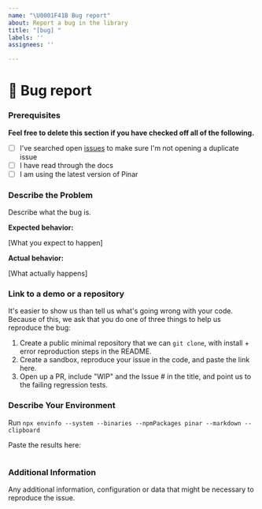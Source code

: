 ```yaml
---
name: "\U0001F41B Bug report"
about: Report a bug in the library
title: "[bug] "
labels: ''
assignees: ''

---
```


# 🐛 Bug report

### Prerequisites

**Feel free to delete this section if you have checked off all of the following.**

- [ ] I've searched open [issues](https://github.com/kristerkari/pinar/issues) to make sure I'm not opening a duplicate issue
- [ ] I have read through the docs
- [ ] I am using the latest version of Pinar

### Describe the Problem

Describe what the bug is.

**Expected behavior:** 

[What you expect to happen]

**Actual behavior:**

 [What actually happens]

### Link to a demo or a repository

It's easier to show us than tell us what's going wrong with your code. Because of this, we ask that you do one of three things to help us reproduce the bug:

1. Create a public minimal repository that we can `git clone`, with install + error reproduction steps in the README.
2. Create a sandbox, reproduce your issue in the code, and paste the link here.
3. Open up a PR, include "WIP" and the Issue # in the title, and point us to the failing regression tests.

### Describe Your Environment

Run `npx envinfo --system --binaries --npmPackages pinar --markdown --clipboard`

Paste the results here:

```bash

```

### Additional Information

Any additional information, configuration or data that might be necessary to reproduce the issue.
